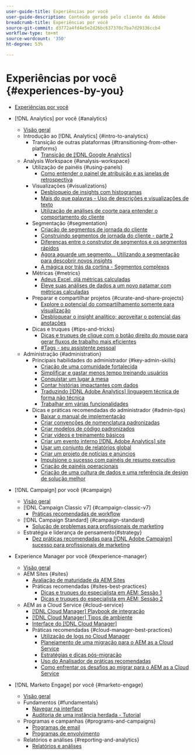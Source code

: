 ```yaml
---
user-guide-title: Experiências por você
user-guide-description: Conteúdo gerado pelo cliente da Adobe
breadcrumb-title: Experiências por você
source-git-commit: d3772a4fd4e5e2d26bc637370c7ba7d29336ccb4
workflow-type: tm+mt
source-wordcount: '350'
ht-degree: 53%

---
```



# Experiências por você {#experiences-by-you}

+ [Experiências por você](/help/overview.md)

+ [!DNL Analytics] por você {#analytics}
   + [Visão geral](/help/analytics/overview.md)
   + Introdução ao [!DNL Analytics] {#intro-to-analytics}
      + Transição de outras plataformas {#transitioning-from-other-platforms}
         + [Transição de [!DNL Google Analytics]](../analytics/intro-to-analytics/transitioning-from-other-platforms/transition-from-google-analytics.md)
   + Analysis Workspace {#analysis-workspace}
      + Utilização de painéis {#using-panels}
         + [Como entender o painel de atribuição e as janelas de retrospectiva](../analytics/analysis-workspace/using-panels/understanding-adobe-analytics-attribution-panel-and-lookback-windows.md)
      + Visualizações {#visualizations}
         + [Desbloqueio de insights com histogramas](../analytics/analysis-workspace/visualizations/unlocking-insights-with-histograms.md)
         + [Mais do que palavras - Uso de descrições e visualizações de texto](../analytics/analysis-workspace/visualizations/more-than-words-using-text-visualizations-and-descriptions.md)
         + [Utilização de análises de coorte para entender o comportamento do cliente](../analytics/analysis-workspace/visualizations/use-cohort-analysis-to-understand-customer-behavior.md)
      + Segmentação {#segmentation}
         + [Criação de segmentos de jornada do cliente](../analytics/analysis-workspace/segmentation/building-customer-journey-segments.md)
         + [Construindo segmentos de jornada do cliente - parte 2](../analytics/analysis-workspace/segmentation/building-customer-journey-segments-part-two.md)
         + [Diferenças entre o construtor de segmentos e os segmentos rápidos](../analytics/analysis-workspace/segmentation/differences-between-the-segment-builder-and-quick-segments.md)
         + [Agora aguarde um segmento... Utilizando a segmentação para descobrir novos insights](../analytics/analysis-workspace/segmentation/segmentation-to-discover-new-insights.md)
         + [A mágica por trás da cortina - Segmentos complexos](../analytics/analysis-workspace/segmentation/the-magic-behind-the-curtain-complex-segments.md)
      + Métricas {#metrics}
         + [Adeus Excel, olá métricas calculadas](../analytics/analysis-workspace/metrics/goodbye-excel-hello-calculated-metrics.md)
         + [Eleve suas análises de dados a um novo patamar com métricas calculadas](../analytics/analysis-workspace/metrics/take-your-data-analysis-to-the-next-level-with-calculated-metrics.md)
      + Preparar e compartilhar projetos {#curate-and-share-projects}
         + [Explore o potencial do compartilhamento somente para visualização](../analytics/analysis-workspace/curate-and-share-projects/unlocking-the-power-of-view-only-sharing.md)
         + [Desbloquear o insight analítico; aproveitar o potencial das anotações](../analytics/analysis-workspace/curate-and-share-projects/harnessing-the-power-of-annotations.md)
      + Dicas e truques {#tips-and-tricks}
         + [Dicas e truques de clique com o botão direito do mouse para gerar fluxos de trabalho mais eficientes](../analytics/analysis-workspace/tips-and-tricks/right-click-tips-and-tricks-for-more-efficient-workflows.md)
         + [#Tags - seu assistente pessoal](../analytics/analysis-workspace/tips-and-tricks/tags-your-personal-assistant.md)
   + Administração {#administration}
      + Principais habilidades do administrador {#key-admin-skills}
         + [Criação de uma comunidade fortalecida](../analytics/administration/key-admin-skills/empowered-community.md)
         + [Simplificar e gastar menos tempo treinando usuários](../analytics/administration/key-admin-skills/simplify-training-users.md)
         + [Conquistar um lugar à mesa](../analytics/administration/key-admin-skills/gaining-a-seat-at-the-table.md)
         + [Contar histórias impactantes com dados](../analytics/administration/key-admin-skills/telling-impactful-stories-with-data.md)
         + [Traduzindo [!DNL Adobe Analytics] linguagem técnica de forma não técnica](../analytics/administration/key-admin-skills/translating-adobe-analytics-technical-language.md)
         + [Trabalhar em várias funcionalidades](../analytics/administration/key-admin-skills/working-cross-functionally.md)
      + Dicas e práticas recomendadas do administrador {#admin-tips}
         + [Baixar o manual de implementação](../analytics/administration/admin-tips/download-the-adobe-analytics-implementation-playbook.md)
         + [Criar convenções de nomenclatura padronizadas](../analytics/administration/admin-tips/create-standardized-naming-conventions.md)
         + [Criar modelos de código padronizados](../analytics/administration/admin-tips/create-standardized-code-templates.md)
         + [Criar vídeos e treinamento básicos](../analytics/administration/admin-tips/create-basic-videos-and-training.md)
         + [Criar um evento interno [!DNL Adobe Analytics] site](../analytics/administration/admin-tips/create-an-internal-adobe-analytics-site.md)
         + [Usar um conjunto de relatórios global](../analytics/administration/admin-tips/use-a-global-report-suite.md)
         + [Criar um projeto de notícias e anúncios](../analytics/administration/admin-tips/create-a-news-and-announcements-project.md)
         + [Impulsione o sucesso com painéis de resumo executivo](../analytics/administration/admin-tips/driving-success-with-executive-summary-dashboards.md)
         + [Criação de painéis operacionais](../analytics/administration/admin-tips/create-operational-dashboards.md)
         + [Criação de uma cultura de dados e uma referência de design de solução melhor](../analytics/administration/admin-tips/better-sdr.md)
+ [!DNL Campaign] por você {#campaign}
   + [Visão geral](/help/campaign/overview.md)
   + [!DNL Campaign Classic v7] {#campaign-classic-v7}
      + [Práticas recomendadas de workflow](/help/campaign/ac-v7/workflow-best-practices-for-marketers.md)
   + [!DNL Campaign Standard] {#campaign-standard}
      + [Solução de problemas para profissionais de marketing](/help/campaign/acs/troubleshooting-for-marketers.md)
   + Estratégia e liderança de pensamento{#strategy}
      + [Dez práticas recomendadas para [!DNL Adobe Campaign] sucesso para profissionais de marketing](/help/campaign/10-best-practices-for-marketers.md)
+ Experience Manager por você {#experience-manager}
   + [Visão geral](/help/experience-manager/overview.md)
   + AEM Sites {#sites}
      + [Avaliação de maturidade da AEM Sites](/help/experience-manager/sites/expert-resources/maturity-assessment.md)
      + Práticas recomendadas {#sites-best-practices}
         + [Dicas e truques do especialista em AEM: Sessão 1](/help/experience-manager/sites/expert-resources/champion-tips-1.md)
         + [Dicas e truques do especialista em AEM: Sessão 2](/help/experience-manager/sites/expert-resources/champion-tips-2.md)
   + AEM as a Cloud Service {#cloud-service}
      + [[!DNL Cloud Manager] Playbook de integração](/help/experience-manager/cloud-service/expert-resources/aem-champions/onboarding-playbook.md)
      + [[!DNL Cloud Manager] Tipos de ambiente](/help/experience-manager/cloud-service/expert-resources/aem-champions/environment-types.md)
      + [Interface do [!DNL Cloud Manager]](/help/experience-manager/cloud-service/expert-resources/aem-champions/cloud-manager-ui.md)
      + Práticas recomendadas {#cloud-manager-best-practices}
         + [Utilização de logs no Cloud Manager](/help/experience-manager/cloud-service/expert-resources/aem-champions/cloud-manager-using-logs.md)
         + [Planejamento de uma migração para o AEM as a Cloud Service](/help/experience-manager/cloud-service/expert-resources/aem-champions/migration.md)
         + [Estratégias e dicas pós-migração](/help/experience-manager/cloud-service/expert-resources/aem-champions/post-migration.md)
         + [Uso do Analisador de práticas recomendadas](/help/experience-manager/cloud-service/expert-resources/aem-champions/best-practice-analyzer.md)
         + [Como enfrentar os desafios ao migrar para o AEM as a Cloud Service](/help/experience-manager/cloud-service/expert-resources/aem-champions/migration-challenges.md)
+ [!DNL Marketo Engage] por você {#marketo-engage}
   + [Visão geral](/help/marketo/overview.md)
   + Fundamentos {#fundamentals}
      + [Navegar na interface](/help/marketo/fundamentals/ui-navigation.md)
      + [Auditoria de uma instância herdada - Tutorial](https://experienceleague.adobe.com/docs/experiences-by-you/auditing-an-inherited-instance/overview.html)
   + Programas e campanhas {#programs-and-campaigns}
      + [Programas de email](/help/marketo/programs/email-programs.md)
      + [Programas de envolvimento](/help/marketo/programs/engagement-programs.md)
   + Relatórios e análises {#reporting-and-analytics}
      + [Relatórios e análises](/help/marketo/reporting/reporting-and-analytics.md)


